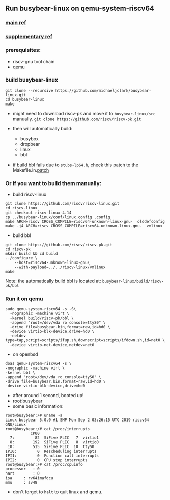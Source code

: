 ## Run busybear-linux on qemu-system-riscv64

### [main ref](https://github.com/michaeljclark/busybear-linux)

### [supplementary ref](https://www.cnx-software.com/2018/03/16/how-to-run-linux-on-risc-v-with-qemu-emulator/)

### prerequisites:
  -   riscv-gnu tool chain
  -   qemu

### build busybear-linux
```
git clone --recursive https://github.com/michaeljclark/busybear-linux.git
cd busybear-linux
make
```
- might need to download riscv-pk and move it to `busybear-linux/src` manually. `git clone https://github.com/riscv/riscv-pk.git`

- then will automatically build: 
  - busybox
  - dropbear
  - linux
  - bbl

- if build bbl fails due to `stubs-lp64.h`, check this patch to the Makefile.in.[patch](https://github.com/riscv/riscv-pk/pull/114/commits/00f0dd04cbdb670f7e81d7fe5c686cb49e7cd182)

  
### Or if you want to build them manually:
- build riscv-linux
```
git clone https://github.com/riscv/riscv-linux.git
cd riscv-linux
git checkout riscv-linux-4.14
cp ../busybear-linux/conf/linux.config .config
make ARCH=riscv CROSS_COMPILE=riscv64-unknown-linux-gnu-  olddefconfig
make -j4 ARCH=riscv CROSS_COMPILE=riscv64-unknown-linux-gnu-  vmlinux
``` 

- build bbl
```
git clone https://github.com/riscv/riscv-pk.git
cd riscv-pk
mkdir build && cd build
../configure \
    --host=riscv64-unknown-linux-gnu\
    --with-payload=../../riscv-linux/vmlinux
make
```
Note: the automatically build bbl is located at: `busybear-linux/build/riscv-pk/bbl`

### Run it on qemu
```
sudo qemu-system-riscv64 -s -S\
  -nographic -machine virt \
  -kernel build/riscv-pk/bbl \
  -append "root=/dev/vda ro console=ttyS0" \
  -drive file=busybear.bin,format=raw,id=hd0 \
  -device virtio-blk-device,drive=hd0 \
  -netdev type=tap,script=scripts/ifup.sh,downscript=scripts/ifdown.sh,id=net0 \
  -device virtio-net-device,netdev=net0
```
- on openbsd
```
doas qemu-system-riscv64 -s \
-nographic -machine virt \
-kernel bbl \
-append "root=/dev/vda ro console=ttyS0" \
-drive file=busybear.bin,format=raw,id=hd0 \
-device virtio-blk-device,drive=hd0
```
- after around 1 second, booted up!
- root:busybear
- some basic information:
```
root@busybear:/# uname -a
Linux busybear 5.0.0 #1 SMP Mon Sep 2 03:26:15 UTC 2019 riscv64 GNU/Linux
root@busybear:/# cat /proc/interrupts
           CPU0       
  7:         82  SiFive PLIC   7  virtio1
  8:        192  SiFive PLIC   8  virtio0
 10:        515  SiFive PLIC  10  ttyS0
IPI0:         0  Rescheduling interrupts
IPI1:         0  Function call interrupts
IPI2:         0  CPU stop interrupts
root@busybear:/# cat /proc/cpuinfo 
processor	: 0
hart		: 0
isa		: rv64imafdcu
mmu		: sv48
```
- don't forget to `halt` to quit linux and qemu.
